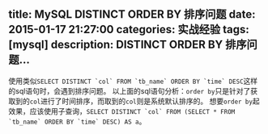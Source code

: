 title: MySQL DISTINCT ORDER BY 排序问题
date: 2015-01-17 21:27:00
categories: 实战经验
tags: [mysql]
description: DISTINCT ORDER BY 排序问题...
---

使用类似``SELECT DISTINCT `col` FROM `tb_name` ORDER BY `time` DESC``这样的sql语句时，会遇到排序问题。
以上面的sql语句分析：`order by`只是针对了获取到的`col`进行了时间排序，而取到的`col`则是系统默认排序的。
想要`order by`起效果，应该使用子查询，``SELECT DISTINCT `col` FROM (SELECT * FROM `tb_name` ORDER BY `time` DESC) AS a``。